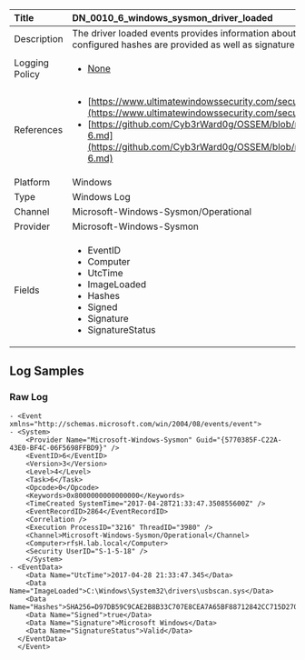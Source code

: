 | Title          | DN_0010_6_windows_sysmon_driver_loaded                                                                                                      |
|:---------------|:-----------------------------------------------------------------------------------------------------------------|
| Description    | The driver loaded events provides information about a driver being loaded on the system. The configured hashes are provided as well as signature information                                                                                                |
| Logging Policy | <ul><li>[None](../Logging_Policies/None.md)</li></ul> |
| References     | <ul><li>[https://www.ultimatewindowssecurity.com/securitylog/encyclopedia/event.aspx?eventid=90006](https://www.ultimatewindowssecurity.com/securitylog/encyclopedia/event.aspx?eventid=90006)</li><li>[https://github.com/Cyb3rWard0g/OSSEM/blob/master/data_dictionaries/windows/sysmon/event-6.md](https://github.com/Cyb3rWard0g/OSSEM/blob/master/data_dictionaries/windows/sysmon/event-6.md)</li></ul>                                  |
| Platform       | Windows    																																															  |
| Type           | Windows Log        																																															  |
| Channel        | Microsoft-Windows-Sysmon/Operational     																																															  |
| Provider       | Microsoft-Windows-Sysmon    																																															  |
| Fields         | <ul><li>EventID</li><li>Computer</li><li>UtcTime</li><li>ImageLoaded</li><li>Hashes</li><li>Signed</li><li>Signature</li><li>SignatureStatus</li></ul>                                               |


## Log Samples

### Raw Log

```
- <Event xmlns="http://schemas.microsoft.com/win/2004/08/events/event">
- <System>
    <Provider Name="Microsoft-Windows-Sysmon" Guid="{5770385F-C22A-43E0-BF4C-06F5698FFBD9}" />
    <EventID>6</EventID>
    <Version>3</Version>
    <Level>4</Level>
    <Task>6</Task>
    <Opcode>0</Opcode>
    <Keywords>0x8000000000000000</Keywords>
    <TimeCreated SystemTime="2017-04-28T21:33:47.350855600Z" />
    <EventRecordID>2864</EventRecordID>
    <Correlation />
    <Execution ProcessID="3216" ThreadID="3980" />
    <Channel>Microsoft-Windows-Sysmon/Operational</Channel>
    <Computer>rfsH.lab.local</Computer>
    <Security UserID="S-1-5-18" />
    </System>
- <EventData>
    <Data Name="UtcTime">2017-04-28 21:33:47.345</Data>
    <Data Name="ImageLoaded">C:\Windows\System32\drivers\usbscan.sys</Data>
    <Data Name="Hashes">SHA256=D97DB59C9CAE2B8B33C707E8CEA7A65BF88712842CC715D270F7432A99D21BB6</Data>
    <Data Name="Signed">true</Data>
    <Data Name="Signature">Microsoft Windows</Data>
    <Data Name="SignatureStatus">Valid</Data>
  </EventData>
  </Event>

```




